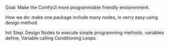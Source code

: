 Goal:
Make the ComfyUI more programmable friendly enviorenment. 

How we do: make one package include many nodes, in verry easy using design method.

Init Step: Design Nodes to execute simple programming methods.
variables define,
Variable calling
Conditioning
Loops
